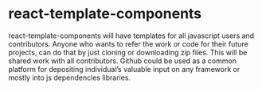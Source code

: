 # react-template-components
react-template-components will have templates for all javascript users and contributors. Anyone who wants to refer the work or code for their future projects, can do that by just cloning or downloading zip files. This will be shared work with all contributors. Github could be used as a common platform for depositing individual’s valuable input on any framework or mostly into js dependencies libraries. 

